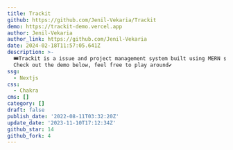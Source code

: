 ```yaml
---
title: Trackit
github: https://github.com/Jenil-Vekaria/Trackit
demo: https://trackit-demo.vercel.app
author: Jenil-Vekaria
author_link: https://github.com/Jenil-Vekaria
date: 2024-02-18T11:57:05.641Z
description: >-
  🎟Trackit is a issue and project management system built using MERN stack.
  Check out the demo below, feel free to play around✔
ssg:
  - Nextjs
css:
  - Chakra
cms: []
category: []
draft: false
publish_date: '2022-08-11T03:32:20Z'
update_date: '2023-11-10T17:12:34Z'
github_star: 14
github_fork: 4
---
```

